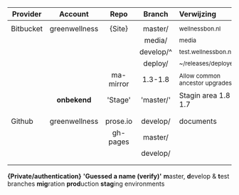 
| Provider| Account   | Repo | Branch | Verwijzing                       |Onwner |
| --------|:---------:|:----:|:------:|:-------------------------------- |:-----:|
|||||||
|Bitbucket|greenwellness|{Site}|master/|<small>wellnessbon.nl</small>|Rob|
||||media/|<small>media<small>|Rob|
||||develop/^|<small>test.wellnessbon.nl</small>|Rob|
||||deploy/|<small>~/releases/deployed/</small>|Lennart|
|||ma-mirror|1.3-1.8|<small>Allow common ancestor upgrades</small>|-|
||**onbekend**|'Stage'|'master/'|Stagin area 1.8 -> 1.7|Paul|
|||||||
|||||||
|Github|greenwellness|prose.io|develop/|documents|Rob|
|||gh-pages|master/|||
||||develop/|||
|||||||
|||||||

**{**Private/authentication**}**
**'**Guessed a name (verify)**'**
**m**aster, **d**evelop &amp; **t**est branches
**mig**ration **prod**uction **stag**ing environments

